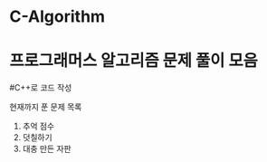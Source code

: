 # C-Algorithm

프로그래머스 알고리즘 문제 풀이 모음
===========================
#C++로 코드 작성

현재까지 푼 문제 목록
1. 추억 점수
2. 덧칠하기
3. 대충 만든 자판
